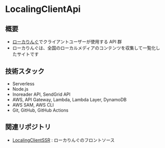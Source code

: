 # LocalingClientApi

## 概要

* [ローカりんぐ](https://www.loclaing.ml)でクライアントユーザーが使用する API 群
* ローカりんぐは、全国のローカルメディアのコンテンツを収集して一覧化したサイトです

## 技術スタック

* Serverless
* Node.js
* Inoreader API, SendGrid API
* AWS, API Gateway, Lambda, Lambda Layer, DynamoDB
* AWS SAM, AWS CLI
* Git, GitHub, GitHub Actions

## 関連リポジトリ

* [LocalingClientSSR](https://github.com/canji53/LocalingClientSSR) : ローカりんぐのフロントソース
